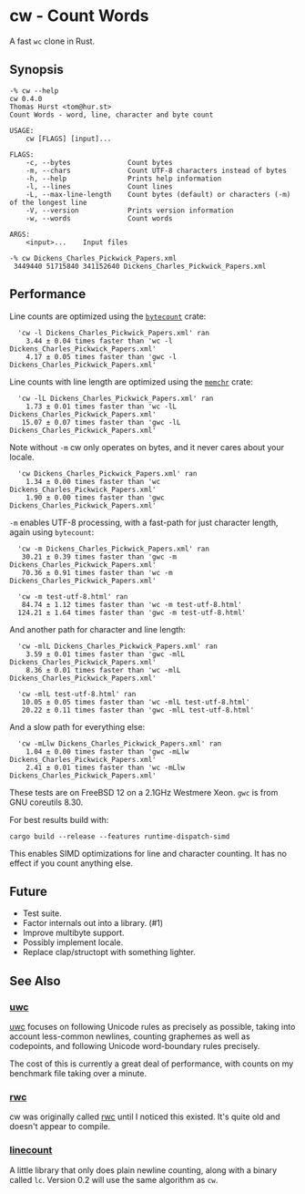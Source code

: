 # cw - Count Words

A fast `wc` clone in Rust.

## Synopsis

```
-% cw --help
cw 0.4.0
Thomas Hurst <tom@hur.st>
Count Words - word, line, character and byte count

USAGE:
    cw [FLAGS] [input]...

FLAGS:
    -c, --bytes              Count bytes
    -m, --chars              Count UTF-8 characters instead of bytes
    -h, --help               Prints help information
    -l, --lines              Count lines
    -L, --max-line-length    Count bytes (default) or characters (-m) of the longest line
    -V, --version            Prints version information
    -w, --words              Count words

ARGS:
    <input>...    Input files

-% cw Dickens_Charles_Pickwick_Papers.xml
 3449440 51715840 341152640 Dickens_Charles_Pickwick_Papers.xml
```

## Performance

Line counts are optimized using the [`bytecount`][bytecount] crate:

```
  'cw -l Dickens_Charles_Pickwick_Papers.xml' ran
    3.44 ± 0.04 times faster than 'wc -l Dickens_Charles_Pickwick_Papers.xml'
    4.17 ± 0.05 times faster than 'gwc -l Dickens_Charles_Pickwick_Papers.xml'
```

Line counts with line length are optimized using the [`memchr`][memchr] crate:

```
  'cw -lL Dickens_Charles_Pickwick_Papers.xml' ran
    1.73 ± 0.01 times faster than 'wc -lL Dickens_Charles_Pickwick_Papers.xml'
   15.07 ± 0.07 times faster than 'gwc -lL Dickens_Charles_Pickwick_Papers.xml'
```

Note without `-m` cw only operates on bytes, and it never cares about your locale.

```
  'cw Dickens_Charles_Pickwick_Papers.xml' ran
    1.34 ± 0.00 times faster than 'wc Dickens_Charles_Pickwick_Papers.xml'
    1.90 ± 0.00 times faster than 'gwc Dickens_Charles_Pickwick_Papers.xml'
```

`-m` enables UTF-8 processing, with a fast-path for just character length, again
using `bytecount`:

```
  'cw -m Dickens_Charles_Pickwick_Papers.xml' ran
   30.21 ± 0.39 times faster than 'gwc -m Dickens_Charles_Pickwick_Papers.xml'
   70.36 ± 0.91 times faster than 'wc -m Dickens_Charles_Pickwick_Papers.xml'
```

```
  'cw -m test-utf-8.html' ran
   84.74 ± 1.12 times faster than 'wc -m test-utf-8.html'
  124.21 ± 1.64 times faster than 'gwc -m test-utf-8.html'
```

And another path for character and line length:

```
  'cw -mlL Dickens_Charles_Pickwick_Papers.xml' ran
    3.59 ± 0.01 times faster than 'gwc -mlL Dickens_Charles_Pickwick_Papers.xml'
    8.36 ± 0.01 times faster than 'wc -mlL Dickens_Charles_Pickwick_Papers.xml'
```

```
  'cw -mlL test-utf-8.html' ran
   10.05 ± 0.05 times faster than 'wc -mlL test-utf-8.html'
   20.22 ± 0.11 times faster than 'gwc -mlL test-utf-8.html'
```

And a slow path for everything else:

```
  'cw -mLlw Dickens_Charles_Pickwick_Papers.xml' ran
    1.04 ± 0.00 times faster than 'gwc -mLlw Dickens_Charles_Pickwick_Papers.xml'
    2.41 ± 0.01 times faster than 'wc -mLlw Dickens_Charles_Pickwick_Papers.xml'
```

These tests are on FreeBSD 12 on a 2.1GHz Westmere Xeon.  `gwc` is from GNU
coreutils 8.30.

For best results build with:

```
cargo build --release --features runtime-dispatch-simd
```

This enables SIMD optimizations for line and character counting.  It has no
effect if you count anything else.


## Future

 * Test suite.
 * Factor internals out into a library. (#1)
 * Improve multibyte support.
 * Possibly implement locale.
 * Replace clap/structopt with something lighter.


## See Also

### [uwc]

[uwc] focuses on following Unicode rules as precisely as possible, taking into
account less-common newlines, counting graphemes as well as codepoints, and
following Unicode word-boundary rules precisely.

The cost of this is currently a great deal of performance, with counts on my
benchmark file taking over a minute.


### [rwc]

cw was originally called [rwc] until I noticed this existed.  It's quite old and
doesn't appear to compile.


### [linecount]

A little library that only does plain newline counting, along with a binary
called `lc`.  Version 0.2 will use the same algorithm as `cw`.


[bytecount]: https://crates.io/crates/bytecount
[memchr]: https://crates.io/crates/memchr
[uwc]: https://crates.io/crates/uwc
[rwc]: https://crates.io/crates/rwc
[linecount]: https://crates.io/crates/linecount
